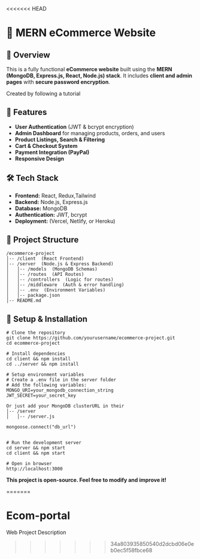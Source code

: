 <<<<<<< HEAD


# 🛒 MERN eCommerce Website

## 📌 Overview
This is a fully functional **eCommerce website** built using the **MERN (MongoDB, Express.js, React, Node.js) stack**. It includes **client and admin pages** with **secure password encryption**.

Created by following a tutorial

## 🚀 Features
- **User Authentication** (JWT & bcrypt encryption)
- **Admin Dashboard** for managing products, orders, and users
- **Product Listings, Search & Filtering**
- **Cart & Checkout System**
- **Payment Integration (PayPal)**
- **Responsive Design**

## 🛠️ Tech Stack
- **Frontend:** React, Redux,Tailwind
- **Backend:** Node.js, Express.js
- **Database:** MongoDB
- **Authentication:** JWT, bcrypt
- **Deployment:** (Vercel, Netlify, or Heroku)

## 📂 Project Structure
```plaintext
/ecommerce-project  
│-- /client  (React Frontend)  
│-- /server  (Node.js & Express Backend)  
│   │-- /models  (MongoDB Schemas)  
│   │-- /routes  (API Routes)  
│   │-- /controllers  (Logic for routes)  
│   │-- /middleware  (Auth & error handling)  
│   │-- .env  (Environment Variables)  
│   │-- package.json  
│-- README.md  

```
## 🔧 Setup & Installation
```
# Clone the repository  
git clone https://github.com/yourusername/ecommerce-project.git  
cd ecommerce-project  
```
```
# Install dependencies  
cd client && npm install  
cd ../server && npm install  
```
```
# Setup environment variables  
# Create a .env file in the server folder  
# Add the following variables:
MONGO_URI=your_mongodb_connection_string
JWT_SECRET=your_secret_key
```
```aiignore
Or just add your MongoDB clusterURL in their 
│-- /server
│   │-- /server.js  

mongoose.connect("db_url")
  
```
```
# Run the development server  
cd server && npm start  
cd client && npm start  

# Open in browser  
http://localhost:3000
```


**This project is open-source. Feel free to modify and improve it!**









=======
# Ecom-portal
Web Project  Description
>>>>>>> 34a803935850540d2dcbd06e0eb0ec5f58fbce68
